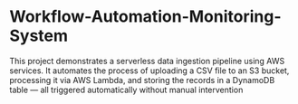 # Workflow-Automation-Monitoring-System
This project demonstrates a serverless data ingestion pipeline using AWS services. It automates the process of uploading a CSV file to an S3 bucket, processing it via AWS Lambda, and storing the records in a DynamoDB table — all triggered automatically without manual intervention
